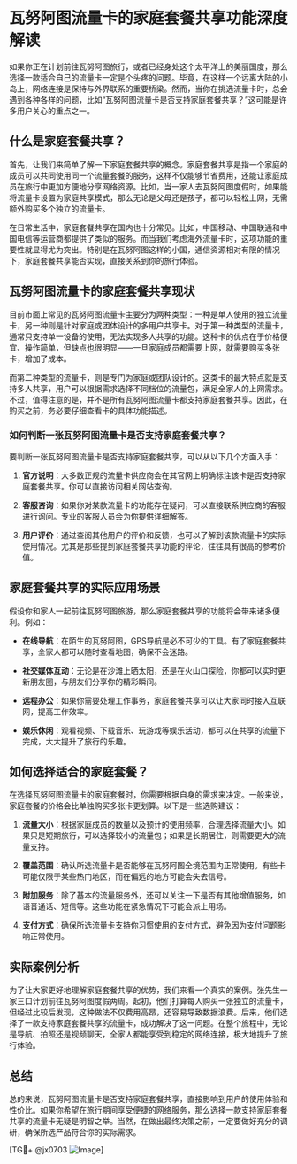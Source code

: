 # 瓦努阿图流量卡的家庭套餐共享功能深度解读

如果你正在计划前往瓦努阿图旅行，或者已经身处这个太平洋上的美丽国度，那么选择一款适合自己的流量卡一定是个头疼的问题。毕竟，在这样一个远离大陆的小岛上，网络连接是保持与外界联系的重要桥梁。然而，当你在挑选流量卡时，总会遇到各种各样的问题，比如“瓦努阿图流量卡是否支持家庭套餐共享？”这可能是许多用户关心的重点之一。

## 什么是家庭套餐共享？

首先，让我们来简单了解一下家庭套餐共享的概念。家庭套餐共享是指一个家庭的成员可以共同使用同一个流量套餐的服务，这样不仅能够节省费用，还能让家庭成员在旅行中更加方便地分享网络资源。比如，当一家人去瓦努阿图度假时，如果能将流量卡设置为家庭共享模式，那么无论是父母还是孩子，都可以轻松上网，无需额外购买多个独立的流量卡。

在日常生活中，家庭套餐共享在国内也十分常见。比如，中国移动、中国联通和中国电信等运营商都提供了类似的服务。而当我们考虑海外流量卡时，这项功能的重要性就显得尤为突出。特别是在瓦努阿图这样的小国，通信资源相对有限的情况下，家庭套餐共享能否实现，直接关系到你的旅行体验。

## 瓦努阿图流量卡的家庭套餐共享现状

目前市面上常见的瓦努阿图流量卡主要分为两种类型：一种是单人使用的独立流量卡，另一种则是针对家庭或团体设计的多用户共享卡。对于第一种类型的流量卡，通常只支持单一设备的使用，无法实现多人共享的功能。这种卡的优点在于价格便宜、操作简单，但缺点也很明显——一旦家庭成员都需要上网，就需要购买多张卡，增加了成本。

而第二种类型的流量卡，则是专门为家庭或团队设计的。这类卡的最大特点就是支持多人共享，用户可以根据需求选择不同档位的流量包，满足全家人的上网需求。不过，值得注意的是，并不是所有瓦努阿图流量卡都支持家庭套餐共享。因此，在购买之前，务必要仔细查看卡的具体功能描述。

### 如何判断一张瓦努阿图流量卡是否支持家庭套餐共享？

要判断一张瓦努阿图流量卡是否支持家庭套餐共享，可以从以下几个方面入手：

1. **官方说明**：大多数正规的流量卡供应商会在其官网上明确标注该卡是否支持家庭套餐共享。你可以直接访问相关网站查询。

2. **客服咨询**：如果你对某款流量卡的功能存在疑问，可以直接联系供应商的客服进行询问。专业的客服人员会为你提供详细解答。

3. **用户评价**：通过查阅其他用户的评价和反馈，也可以了解到该款流量卡的实际使用情况。尤其是那些提到家庭套餐共享功能的评论，往往具有很高的参考价值。

## 家庭套餐共享的实际应用场景

假设你和家人一起前往瓦努阿图旅游，那么家庭套餐共享的功能将会带来诸多便利。例如：

- **在线导航**：在陌生的瓦努阿图，GPS导航是必不可少的工具。有了家庭套餐共享，全家人都可以随时查看地图，确保不会迷路。
  
- **社交媒体互动**：无论是在沙滩上晒太阳，还是在火山口探险，你都可以实时更新朋友圈，与朋友们分享你的精彩瞬间。

- **远程办公**：如果你需要处理工作事务，家庭套餐共享可以让大家同时接入互联网，提高工作效率。

- **娱乐休闲**：观看视频、下载音乐、玩游戏等娱乐活动，都可以在共享的流量下完成，大大提升了旅行的乐趣。

## 如何选择适合的家庭套餐？

在选择瓦努阿图流量卡的家庭套餐时，你需要根据自身的需求来决定。一般来说，家庭套餐的价格会比单独购买多张卡更划算。以下是一些选购建议：

1. **流量大小**：根据家庭成员的数量以及预计的使用频率，合理选择流量大小。如果只是短期旅行，可以选择较小的流量包；如果是长期居住，则需要更大的流量支持。

2. **覆盖范围**：确认所选流量卡是否能够在瓦努阿图全境范围内正常使用。有些卡可能仅限于某些热门地区，而在偏远的地方可能会失去信号。

3. **附加服务**：除了基本的流量服务外，还可以关注一下是否有其他增值服务，如语音通话、短信等。这些功能在紧急情况下可能会派上用场。

4. **支付方式**：确保所选流量卡支持你习惯使用的支付方式，避免因为支付问题影响正常使用。

## 实际案例分析

为了让大家更好地理解家庭套餐共享的优势，我们来看一个真实的案例。张先生一家三口计划前往瓦努阿图度假两周。起初，他们打算每人购买一张独立的流量卡，但经过比较后发现，这种做法不仅费用高昂，还容易导致数据浪费。后来，他们选择了一款支持家庭套餐共享的流量卡，成功解决了这一问题。在整个旅程中，无论是导航、拍照还是视频聊天，全家人都能享受到稳定的网络连接，极大地提升了旅行体验。

## 总结

总的来说，瓦努阿图流量卡是否支持家庭套餐共享，直接影响到用户的使用体验和性价比。如果你希望在旅行期间享受便捷的网络服务，那么选择一款支持家庭套餐共享的流量卡无疑是明智之举。当然，在做出最终决策之前，一定要做好充分的调研，确保所选产品符合你的实际需求。

[TG💪+ @jx0703 ![Image](https://github.com/user-attachments/assets/dbca1d08-cadb-493c-b0ec-ad6f7a83f270)]